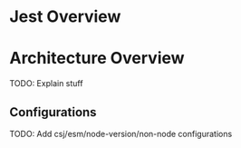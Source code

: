 # Jest Overview

# Architecture Overview

TODO: Explain stuff

## Configurations

TODO: Add csj/esm/node-version/non-node configurations
